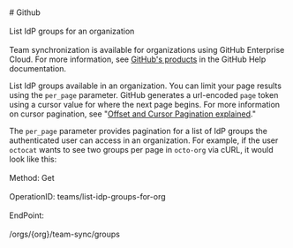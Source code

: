 <br>#     Github</br>
<br>List IdP groups for an organization</br>
<br>Team synchronization is available for organizations using GitHub Enterprise Cloud. For more information, see [GitHub's products](https://help.github.com/github/getting-started-with-github/githubs-products) in the GitHub Help documentation.

List IdP groups available in an organization. You can limit your page results using the `per_page` parameter. GitHub generates a url-encoded `page` token using a cursor value for where the next page begins. For more information on cursor pagination, see "[Offset and Cursor Pagination explained](https://dev.to/jackmarchant/offset-and-cursor-pagination-explained-b89)."

The `per_page` parameter provides pagination for a list of IdP groups the authenticated user can access in an organization. For example, if the user `octocat` wants to see two groups per page in `octo-org` via cURL, it would look like this:</br>
<br>Method: Get</br>
<br>OperationID: teams/list-idp-groups-for-org</br>
<br>EndPoint:</br>
<br>/orgs/{org}/team-sync/groups</br>
